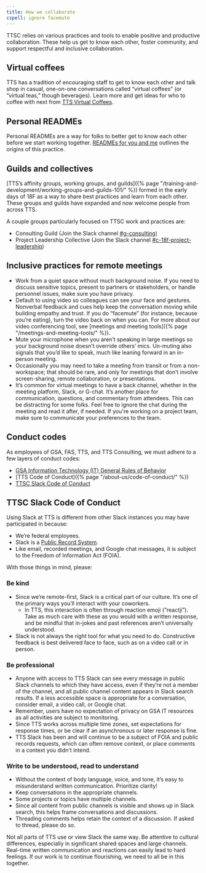 ```yaml
---
title: How we collaborate
cspell: ignore facemute
---
```


TTSC relies on various practices and tools to enable positive and productive collaboration. These help us get to know each other, foster community, and support respectful and inclusive collaboration.

## Virtual coffees

TTS has a tradition of encouraging staff to get to know each other and talk shop in casual, one-on-one conversations called “virtual coffees” (or “virtual teas,” though beverages). Learn more and get ideas for who to coffee with next from [TTS Virtual Coffees](https://docs.google.com/document/d/1wjIjmzXhDCTU6aJZHADndIPksQgvderQbqyGA2q7EzA/edit).

## Personal READMEs

Personal READMEs are a way for folks to better get to know each other before we start working together. [READMEs for you and me](https://18f.gsa.gov/2020/03/05/readmes-for-you-and-me/) outlines the origins of this practice.

## Guilds and collectives

[TTS’s affinity groups, working groups, and guilds]({% page "/training-and-development/working-groups-and-guilds-101/" %}) formed in the early days of 18F as a way to share best practices and learn from each other. These groups and guilds have expanded and now welcome people from across TTS.

A couple groups particularly focused on TTSC work and practices are:

- Consulting Guild (Join the Slack channel [#g-consulting](https://gsa-tts.slack.com/channels/g-consulting))
- Project Leadership Collective (Join the Slack channel [#c-18f-project-leadership](https://gsa-tts.slack.com/channels/c-18f-project-leadership))

## Inclusive practices for remote meetings

- Work from a quiet space without much background noise. If you need to discuss sensitive topics, present to partners or stakeholders, or handle personnel issues, make sure you have privacy.
- Default to using video so colleagues can see your face and gestures. Nonverbal feedback and cues help keep the conversation moving while building empathy and trust. If you do “facemute” (for instance, because you’re eating), turn the video back on when you can. For more about our video conferencing tool, see [meetings and meeting tools]({% page "/meetings-and-meeting-tools/" %}).
- Mute your microphone when you aren’t speaking in large meetings so your background noise doesn’t override others’ mics. Un-muting also signals that you’d like to speak, much like leaning forward in an in-person meeting.
- Occasionally you may need to take a meeting from transit or from a non-workspace; that should be rare, and only for meetings that don’t involve screen-sharing, remote collaboration, or presentations.
- It’s common for virtual meetings to have a back channel, whether in the meeting platform, Slack, or G-chat. It’s another place for communication, questions, and commentary from attendees. This can be distracting for some folks. Feel free to ignore the chat during the meeting and read it after, if needed. If you're working on a project team, make sure to communicate your preferences to the team.

## Conduct codes

As employees of GSA, FAS, TTS, and TTS Consulting, we must adhere to a few layers of conduct codes:
- [GSA Information Technology (IT) General Rules of Behavior](https://insite.gsa.gov/directives-library/gsa-information-technology-it-general-rules-of-behavior-4)
- [TTS Code of Conduct]({% page "/about-us/code-of-conduct/" %})
- [TTSC Slack Code of Conduct](#ttsc-slack-code-of-conduct)

## TTSC Slack Code of Conduct

Using Slack at TTS is different from other Slack instances you may have participated in because:
- We’re federal employees.
- Slack is a [Public Record System](https://insite.gsa.gov/employee-resources/directives-forms-and-regulations/records-and-information-management/search-gsas-record-schedules).
- Like email, recorded meetings, and Google chat messages, it is subject to the Freedom of Information Act (FOIA).

With those things in mind, please:


### Be kind
- Since we’re remote-first, Slack is a critical part of our culture. It’s one of the primary ways you’ll interact with your coworkers.
  - In TTS, this interaction is often through reaction emoji (“reactji”). Take as much care with these as you would with a written response, and be mindful that in-jokes and past references aren’t universally understood.
- Slack is not always the right tool for what you need to do. Constructive feedback is best delivered face to face, such as on a video call or in person.

### Be professional
- Anyone with access to TTS Slack can see every message in public Slack channels to which they have access, even if they’re not a member of the channel, and all public channel content appears in Slack search results. If a less accessible space is appropriate for a conversation, consider email, a video call, or Google chat.
- Remember, users have no expectation of privacy on GSA IT resources as all activities are subject to monitoring.
- Since TTS works across multiple time zones, set expectations for response times, or be clear if an asynchronous or later response is fine.
- TTS Slack has been and will continue to be a subject of FOIA and public records requests, which can often remove context, or place comments in a context you didn’t intend.

### Write to be understood, read to understand

- Without the context of body language, voice, and tone, it’s easy to misunderstand written communication. Prioritize clarity!
- Keep conversations in the appropriate channels.
- Some projects or topics have multiple channels.
- Since all content from public channels is visible and shows up in Slack search, this helps frame conversations and discussions.
- Threading comments helps retain the context of a discussion. If asked to thread, please do so.

Not all parts of TTS use or view Slack the same way. Be attentive to cultural differences, especially in significant shared spaces and large channels. Real-time written communication and reactions can easily lead to hard feelings. If our work is to continue flourishing, we need to all be in this together.
